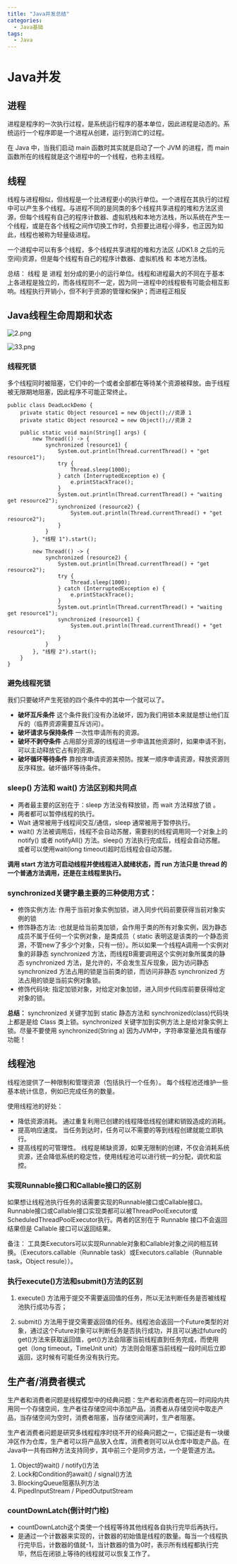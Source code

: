 ```yaml
---
title: "Java并发总结"
categories:
  - Java基础
tags:
  - Java
---
```


# Java并发

## 进程
进程是程序的一次执行过程，是系统运行程序的基本单位，因此进程是动态的。系统运行一个程序即是一个进程从创建，运行到消亡的过程。

在 Java 中，当我们启动 main 函数时其实就是启动了一个 JVM 的进程，而 main 函数所在的线程就是这个进程中的一个线程，也称主线程。

## 线程
线程与进程相似，但线程是一个比进程更小的执行单位。一个进程在其执行的过程中可以产生多个线程。与进程不同的是同类的多个线程共享进程的堆和方法区资源，但每个线程有自己的程序计数器、虚拟机栈和本地方法栈，所以系统在产生一个线程，或是在各个线程之间作切换工作时，负担要比进程小得多，也正因为如此，线程也被称为轻量级进程。

一个进程中可以有多个线程，多个线程共享进程的堆和方法区 (JDK1.8 之后的元空间)资源，但是每个线程有自己的程序计数器、虚拟机栈 和 本地方法栈。

总结： 线程 是 进程 划分成的更小的运行单位。线程和进程最大的不同在于基本上各进程是独立的，而各线程则不一定，因为同一进程中的线程极有可能会相互影响。线程执行开销小，但不利于资源的管理和保护；而进程正相反

## Java线程生命周期和状态
![2.png](https://i.loli.net/2019/10/13/DvegxKTtflZM6rR.png)

![33.png](https://i.loli.net/2019/10/13/nQiFtz9Bq1uHmIg.png) 
 
### 线程死锁
多个线程同时被阻塞，它们中的一个或者全部都在等待某个资源被释放。由于线程被无限期地阻塞，因此程序不可能正常终止。

```
public class DeadLockDemo {
    private static Object resource1 = new Object();//资源 1
    private static Object resource2 = new Object();//资源 2

    public static void main(String[] args) {
        new Thread(() -> {
            synchronized (resource1) {
                System.out.println(Thread.currentThread() + "get resource1");
                try {
                    Thread.sleep(1000);
                } catch (InterruptedException e) {
                    e.printStackTrace();
                }
                System.out.println(Thread.currentThread() + "waiting get resource2");
                synchronized (resource2) {
                    System.out.println(Thread.currentThread() + "get resource2");
                }
            }
        }, "线程 1").start();

        new Thread(() -> {
            synchronized (resource2) {
                System.out.println(Thread.currentThread() + "get resource2");
                try {
                    Thread.sleep(1000);
                } catch (InterruptedException e) {
                    e.printStackTrace();
                }
                System.out.println(Thread.currentThread() + "waiting get resource1");
                synchronized (resource1) {
                    System.out.println(Thread.currentThread() + "get resource1");
                }
            }
        }, "线程 2").start();
    }
}
```

### 避免线程死锁
我们只要破坏产生死锁的四个条件中的其中一个就可以了。

- **破坏互斥条件**
这个条件我们没有办法破坏，因为我们用锁本来就是想让他们互斥的（临界资源需要互斥访问）。
- **破坏请求与保持条件**
一次性申请所有的资源。
- **破坏不剥夺条件**
占用部分资源的线程进一步申请其他资源时，如果申请不到，可以主动释放它占有的资源。
- **破坏循环等待条件**
靠按序申请资源来预防。按某一顺序申请资源，释放资源则反序释放。破坏循环等待条件。

### sleep() 方法和 wait() 方法区别和共同点

- 两者最主要的区别在于：sleep 方法没有释放锁，而 wait 方法释放了锁 。
- 两者都可以暂停线程的执行。
- Wait 通常被用于线程间交互/通信，sleep 通常被用于暂停执行。
- wait() 方法被调用后，线程不会自动苏醒，需要别的线程调用同一个对象上的 notify() 或者 notifyAll() 方法。sleep() 方法执行完成后，线程会自动苏醒。或者可以使用wait(long timeout)超时后线程会自动苏醒。

**调用 start 方法方可启动线程并使线程进入就绪状态，而 run 方法只是 thread 的一个普通方法调用，还是在主线程里执行。**



### synchronized关键字最主要的三种使用方式：

- 修饰实例方法: 作用于当前对象实例加锁，进入同步代码前要获得当前对象实例的锁
- 修饰静态方法: :也就是给当前类加锁，会作用于类的所有对象实例，因为静态成员不属于任何一个实例对象，是类成员（ static 表明这是该类的一个静态资源，不管new了多少个对象，只有一份）。所以如果一个线程A调用一个实例对象的非静态 synchronized 方法，而线程B需要调用这个实例对象所属类的静态 synchronized 方法，是允许的，不会发生互斥现象，因为访问静态 synchronized 方法占用的锁是当前类的锁，而访问非静态 synchronized 方法占用的锁是当前实例对象锁。
- 修饰代码块: 指定加锁对象，对给定对象加锁，进入同步代码库前要获得给定对象的锁。

**总结：** synchronized 关键字加到 static 静态方法和 synchronized(class)代码块上都是是给 Class 类上锁。synchronized 关键字加到实例方法上是给对象实例上锁。尽量不要使用 synchronized(String a) 因为JVM中，字符串常量池具有缓存功能！


## 线程池
线程池提供了一种限制和管理资源（包括执行一个任务）。 每个线程池还维护一些基本统计信息，例如已完成任务的数量。

使用线程池的好处：

- 降低资源消耗。 通过重复利用已创建的线程降低线程创建和销毁造成的消耗。
- 提高响应速度。 当任务到达时，任务可以不需要的等到线程创建就能立即执行。
- 提高线程的可管理性。 线程是稀缺资源，如果无限制的创建，不仅会消耗系统资源，还会降低系统的稳定性，使用线程池可以进行统一的分配，调优和监控。


### 实现Runnable接口和Callable接口的区别
如果想让线程池执行任务的话需要实现的Runnable接口或Callable接口。 Runnable接口或Callable接口实现类都可以被ThreadPoolExecutor或 ScheduledThreadPoolExecutor执行。两者的区别在于 Runnable 接口不会返回结果但是 Callable 接口可以返回结果。

备注： 工具类Executors可以实现Runnable对象和Callable对象之间的相互转换。（Executors.callable（Runnable task）或Executors.callable（Runnable task，Object resule））。

### 执行execute()方法和submit()方法的区别

1. execute() 方法用于提交不需要返回值的任务，所以无法判断任务是否被线程池执行成功与否；

2. submit() 方法用于提交需要返回值的任务。线程池会返回一个Future类型的对象，通过这个Future对象可以判断任务是否执行成功，并且可以通过future的get()方法来获取返回值，get()方法会阻塞当前线程直到任务完成，而使用 get（long timeout，TimeUnit unit）方法则会阻塞当前线程一段时间后立即返回，这时候有可能任务没有执行完。



## 生产者/消费者模式

生产者和消费者问题是线程模型中的经典问题：生产者和消费者在同一时间段内共用同一个存储空间，生产者往存储空间中添加产品，消费者从存储空间中取走产品，当存储空间为空时，消费者阻塞，当存储空间满时，生产者阻塞。

生产者消费者问题是研究多线程程序时绕不开的经典问题之一，它描述是有一块缓冲区作为仓库，生产者可以将产品放入仓库，消费者则可以从仓库中取走产品。在Java中一共有四种方法支持同步，其中前三个是同步方法，一个是管道方法。

1. Object的wait() / notify()方法
2. Lock和Condition的await() / signal()方法
3. BlockingQueue阻塞队列方法
4. PipedInputStream / PipedOutputStream

### countDownLatch(倒计时门栓)
 
- countDownLatch这个类使一个线程等待其他线程各自执行完毕后再执行。
- 是通过一个计数器来实现的，计数器的初始值是线程的数量。每当一个线程执行完毕后，计数器的值就-1，当计数器的值为0时，表示所有线程都执行完毕，然后在闭锁上等待的线程就可以恢复工作了。







